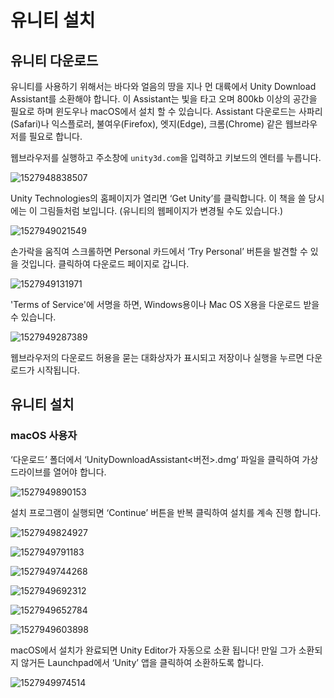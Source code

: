 # 유니티 설치

## 유니티 다운로드

유니티를 사용하기 위해서는 바다와 얼음의 땅을 지나 먼 대륙에서 Unity Download Assistant를 소환해야 합니다. 이 Assistant는 빛을 타고 오며 800kb 이상의 공간을 필요로 하며 윈도우나 macOS에서 설치 할 수 있습니다. Assistant 다운로드는 사파리(Safari)나 익스플로러, 불여우(Firefox), 엣지(Edge), 크롬(Chrome) 같은 웹브라우저를 필요로 합니다.

웹브라우저를 실행하고 주소창에 `unity3d.com`을 입력하고 키보드의 엔터를 누릅니다.

![1527948838507](unity3d.com.png)

Unity Technologies의 홈페이지가 열리면 ‘Get Unity’를 클릭합니다. 이 책을 쓸 당시에는 이 그림들처럼 보입니다. (유니티의 웹페이지가 변경될  수도 있습니다.)

![1527949021549](unity_store.png)

손가락을 움직여 스크롤하면 Personal 카드에서 ‘Try Personal’ 버튼을 발견할 수 있을 것입니다. 클릭하여 다운로드 페이지로 갑니다.

![1527949131971](try_personal.png)

'Terms of Service'에 서명을 하면, Windows용이나 Mac OS X용을 다운로드 받을 수 있습니다.

![1527949287389](terms_of_service.png)

웹브라우저의 다운로드 허용을 묻는 대화상자가 표시되고 저장이나 실행을 누르면 다운로드가 시작됩니다.

## 유니티 설치

### macOS 사용자

‘다운로드’ 폴더에서 ‘UnityDownloadAssistant<버전>.dmg‘ 파일을 클릭하여 가상 드라이브를 열어야 합니다.

![1527949890153](unity_download_assistance.png)

설치 프로그램이 실행되면 ‘Continue’ 버튼을 반복 클릭하여 설치를 계속 진행 합니다.

![1527949824927](introduction.png)

![1527949791183](license.png)

![1527949744268](destination_select.png)

![1527949692312](downloading.png)

![1527949652784](installing.png)

![1527949603898](installed.png)

macOS에서 설치가 완료되면 Unity Editor가 자동으로 소환 됩니다! 만일 그가 소환되지 않거든 Launchpad에서 ‘Unity’ 앱을 클릭하여 소환하도록 합니다.

![1527949974514](launchpad.png)
